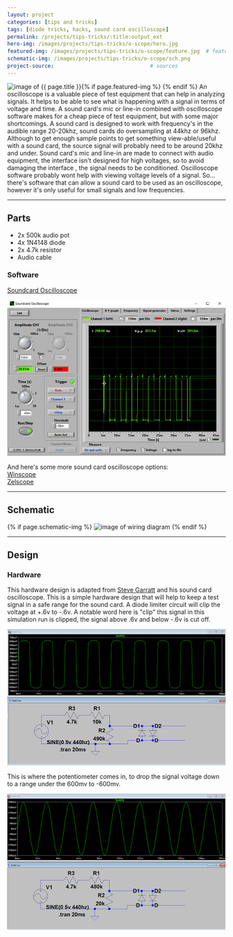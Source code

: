 ```yaml
---
layout: project
categories: [tips and tricks]
tags: [diode tricks, hacks, sound card oscilloscope]
permalink: /projects/tips-tricks/:title:output_ext
hero-img: /images/projects/tips-tricks/o-scope/hero.jpg
featured-img: /images/projects/tips-tricks/o-scope/feature.jpg  # featured image if any
schematic-img: /images/projects/tips-tricks/o-scope/sch.png  
project-source:                               # sources
---
```


{% if page.featured-img %}
  <img src="{{ page.featured-img }}" alt="image of {{ page.title }}" title = "{{ page.title }}" class="img-fluid mr-3" align="left"/>{% endif %}
An oscilloscope is a valuable piece of test equipment that can help in analyzing signals. It helps to be able to see what is happening with a signal in terms of voltage and time.
A sound card's mic or line-in combined with oscilloscope software makes for a cheap piece of test equipment, but with some major shortcomings. A sound card is designed to work with frequency's in the audible range 20-20khz, sound cards do oversampling at 44khz or 96khz. Although to get enough sample points to get something view-able/useful with a sound card, the source signal will probably need to be around 20khz and under. Sound card's mic and line-in are made to connect with audio equipment, the interface isn't designed for high voltages, so to avoid damaging the interface , the signal needs to be conditioned. Oscilloscope software probably wont help with viewing voltage levels of a signal.
So... there's software that can allow a sound card to be used as an oscilloscope, however it's only useful for small signals and low frequencies.

---
## Parts
- 2x 500k audio pot
- 4x 1N4148 diode
- 2x 4.7k resistor
- Audio cable

### Software
<a href="https://www.zeitnitz.eu/scope_en">Soundcard Oscilloscope</a>

<img src="/images/projects/tips-tricks/o-scope/soundcard-scope-sw.png" alt="image of soundcard oscilloscope software displaying square wave" title="soundcard oscilloscope software" class="img-fluid"/>

And here's some more sound card oscilloscope options:     
<a href="http://www.zen22142.zen.co.uk/Prac/winscope.htm">Winscope</a>   
<a href="http://www.zelscope.com/index.html">Zelscope</a>    

---
## Schematic
{% if page.schematic-img %}
  <img src="{{ page.schematic-img }}" alt="image of wiring diagram" title="wiring diagram" class="img-fluid"/>
{% endif %}

---
## Design
### Hardware
This hardware design is adapted from
<a href="http://homediyelectronics.com/projects/howtomakeafreesoundcardpcoscilloscope/">Steve Garratt</a> and his sound card oscilloscope. This is a simple hardware design that will help to keep a test signal in a safe range for the sound card.  A diode limiter circuit will clip the voltage at +.6v to -.6v. A notable word here is "clip" this signal in this simulation run is clipped, the signal above .6v and below -.6v is cut off.

<img src="/images/projects/tips-tricks/o-scope/diode-limiter1.png" alt="image of diode clamp circuit" title="lt spice diode clamp circuit" class="img-fluid"/>

This is where the potentiometer comes in, to drop the signal voltage down to a range under the 600mv to -600mv.

<img src="/images/projects/tips-tricks/o-scope/diode-limiter2.png" alt="image of diode clamp circuit 2" title="lt spice diode clamp circuit 2" class="img-fluid"/>
